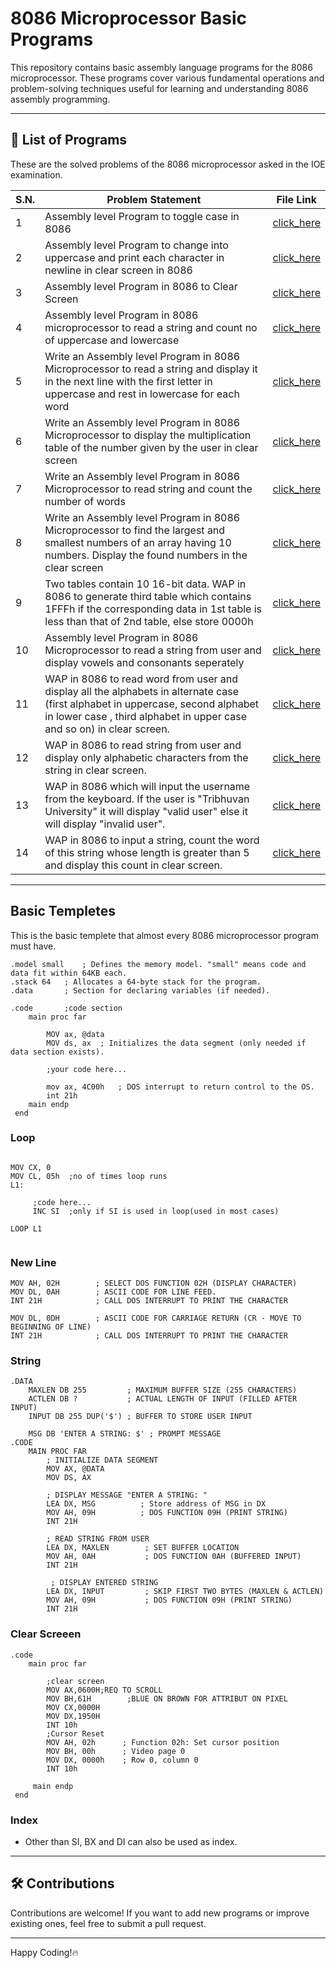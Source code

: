 # 8086 Microprocessor Basic Programs

This repository contains basic assembly language programs for the 8086 microprocessor. These programs cover various fundamental operations and problem-solving techniques useful for learning and understanding 8086 assembly programming.

---

## 📂 List of Programs  
These are the solved problems of the 8086 microprocessor asked in the IOE examination.

| S.N.  | Problem Statement | File Link |
|----|------------------|-----------|
| 1  | Assembly level Program to toggle case in 8086 | [click_here](toggle_case.asm) |
| 2  | Assembly level Program to change into uppercase and print each character in newline in clear screen in 8086| [click_here](each_letter_newline.asm) |  
| 3  | Assembly level Program in 8086 to Clear Screen| [click_here](clear_screen.asm) |  
| 4  | Assembly level Program in 8086 microprocessor to read a string and count no of uppercase and lowercase| [click_here](count_upper_lower_case.asm) |  
| 5  | Write an Assembly level Program in 8086 Microprocessor to read a string and display it in the next line with the first letter in uppercase and rest in lowercase for each word| [click_here](first_letter_uppercase.asm) |  
| 6  | Write an Assembly level Program in 8086 Microprocessor to display the multiplication table of the number given by the user in clear screen| [click_here](multiplication_table.asm) |  
| 7  | Write an Assembly level Program in 8086 Microprocessor to read string and count the number of words| [click_here](no_of_word.asm) |  
| 8  | Write an Assembly level Program in 8086 Microprocessor to find the largest and smallest numbers of an array having 10 numbers. Display the found numbers in the clear screen| [click_here](smallest_and_largest.asm) | 
| 9  | Two tables contain 10 16-bit data. WAP in 8086 to generate third table which contains 1FFFh if the corresponding data in 1st table is less than that of 2nd table, else store 0000h| [click_here](table_problem.asm) |  
| 10 | Assembly level Program in 8086 Microprocessor to read a string from user and display vowels and consonants seperately| [click_here](vowel_and_cons.asm) |  
| 11 | WAP in 8086 to read word from user and display all the alphabets in alternate case (first alphabet in uppercase, second alphabet in lower case , third alphabet in upper case and so on) in clear screen.| [click_here](alternate_case.asm) |  
| 12 | WAP in 8086 to read string from user and  display only alphabetic characters from the string in clear screen.| [click_here](print_only_alphabet.asm) |  
| 13 | WAP in 8086 which will input the username from the keyboard. If the user is "Tribhuvan University" it will display "valid user" else it will display "invalid user".| [click_here](valid_user.asm) |  
| 14 | WAP in 8086 to input a string, count the word of this string whose length is greater than 5 and display this count in clear screen.| [click_here](word_with_len_5.asm) |  

---

## Basic Templetes
This is the basic templete that almost every 8086 microprocessor program must have.
```assembly
.model small	; Defines the memory model. "small" means code and data fit within 64KB each.
.stack 64	; Allocates a 64-byte stack for the program. 
.data		; Section for declaring variables (if needed).

.code		;code section
    main proc far 
        
        MOV ax, @data
        MOV ds, ax	; Initializes the data segment (only needed if data section exists).

        ;your code here...
     
        mov ax, 4C00h	; DOS interrupt to return control to the OS.
        int 21h    
    main endp
 end
```

### Loop

```Assembly

MOV CX, 0
MOV CL, 05h  ;no of times loop runs 
L1:
 
     ;code here...
     INC SI  ;only if SI is used in loop(used in most cases)

LOOP L1
            
```

### New Line
```Assembly
MOV AH, 02H        ; SELECT DOS FUNCTION 02H (DISPLAY CHARACTER)
MOV DL, 0AH        ; ASCII CODE FOR LINE FEED.
INT 21H            ; CALL DOS INTERRUPT TO PRINT THE CHARACTER

MOV DL, 0DH        ; ASCII CODE FOR CARRIAGE RETURN (CR - MOVE TO BEGINNING OF LINE)
INT 21H            ; CALL DOS INTERRUPT TO PRINT THE CHARACTER    
```

### String
```Assembly
.DATA  
    MAXLEN DB 255         ; MAXIMUM BUFFER SIZE (255 CHARACTERS)  
    ACTLEN DB ?           ; ACTUAL LENGTH OF INPUT (FILLED AFTER INPUT)  
    INPUT DB 255 DUP('$') ; BUFFER TO STORE USER INPUT

    MSG DB 'ENTER A STRING: $' ; PROMPT MESSAGE
.CODE  
    MAIN PROC FAR  
        ; INITIALIZE DATA SEGMENT  
        MOV AX, @DATA  
        MOV DS, AX  

        ; DISPLAY MESSAGE "ENTER A STRING: "  
        LEA DX, MSG          ; Store address of MSG in DX
        MOV AH, 09H          ; DOS FUNCTION 09H (PRINT STRING)  
        INT 21H  

        ; READ STRING FROM USER  
        LEA DX, MAXLEN        ; SET BUFFER LOCATION  
        MOV AH, 0AH           ; DOS FUNCTION 0AH (BUFFERED INPUT)  
        INT 21H

         ; DISPLAY ENTERED STRING  
        LEA DX, INPUT         ; SKIP FIRST TWO BYTES (MAXLEN & ACTLEN)  
        MOV AH, 09H           ; DOS FUNCTION 09H (PRINT STRING)  
        INT 21H  

```

### Clear Screeen
```Assembly
.code
    main proc far 
        
        ;clear screen
        MOV AX,0600H;REQ TO SCROLL
    	MOV BH,61H        ;BLUE ON BROWN FOR ATTRIBUT ON PIXEL 
    	MOV CX,0000H
    	MOV DX,1950H
    	INT 10h
    	;Cursor Reset
    	MOV AH, 02h      ; Function 02h: Set cursor position
    	MOV BH, 00h      ; Video page 0
    	MOV DX, 0000h    ; Row 0, column 0
        INT 10h

     main endp
 end
```

### Index  
- Other than SI, BX and DI can also be used as index.
---

## 🛠️ Contributions
Contributions are welcome! If you want to add new programs or improve existing ones, feel free to submit a pull request.

---
Happy Coding!🔥
